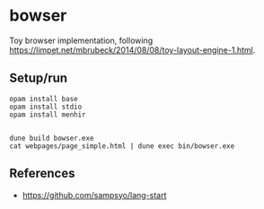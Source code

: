 # bowser

Toy browser implementation, following https://limpet.net/mbrubeck/2014/08/08/toy-layout-engine-1.html.

## Setup/run

```
opam install base
opam install stdio
opam install menhir


dune build bowser.exe
cat webpages/page_simple.html | dune exec bin/bowser.exe
```

## References
- https://github.com/sampsyo/lang-start